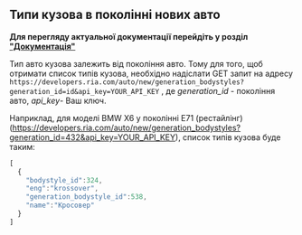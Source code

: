 ## Типи кузова в поколінні нових авто

**Для перегляду актуальної документації перейдіть у розділ ["Документація"](https://developers.ria.com/docs/)**
    
Тип авто кузова залежить від покоління авто. Тому для того, щоб отримати список типів кузова, необхідно надіслати GET запит на адресу `https://developers.ria.com/auto/new/generation_bodystyles?generation_id=id&api_key=YOUR_API_KEY` , де *generation_id* - покоління авто, *api_key*- Ваш ключ.

Наприклад, для моделі BMW X6 у поколінні E71 (рестайлінг) (https://developers.ria.com/auto/new/generation_bodystyles?generation_id=432&api_key=YOUR_API_KEY), список типів кузова буде таким:

```javascript
[
  {
    "bodystyle_id":324,
    "eng":"krossover",
    "generation_bodystyle_id":538,
    "name":"Кросовер"
  }
]
```
